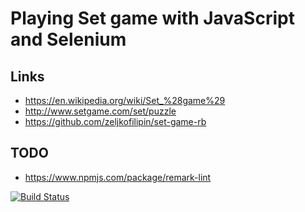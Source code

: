 # Playing Set game with JavaScript and Selenium

## Links

- https://en.wikipedia.org/wiki/Set_%28game%29
- http://www.setgame.com/set/puzzle
- https://github.com/zeljkofilipin/set-game-rb

## TODO

- https://www.npmjs.com/package/remark-lint

[![Build Status](https://travis-ci.org/zeljkofilipin/set-game-js.svg?branch=master)](https://travis-ci.org/zeljkofilipin/set-game-js)
